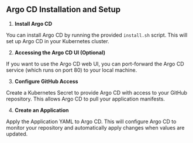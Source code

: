 ## Argo CD Installation and Setup

1. **Install Argo CD**

You can install Argo CD by running the provided `install.sh` script. This will set up Argo CD in your Kubernetes cluster.

2. **Accessing the Argo CD UI (Optional)**

If you want to use the Argo CD web UI, you can port-forward the Argo CD service (which runs on port 80) to your local machine.

3. **Configure GitHub Access**

Create a Kubernetes Secret to provide Argo CD with access to your GitHub repository. This allows Argo CD to pull your application manifests.

4. **Create an Application**

Apply the Application YAML to Argo CD. This will configure Argo CD to monitor your repository and automatically apply changes when values are updated.
